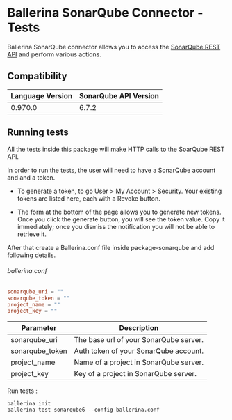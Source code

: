 # Ballerina SonarQube Connector - Tests

Ballerina SonarQube connector allows you to access the [SonarQube REST API](https://docs.sonarqube.org/display/DEV/Web+API) and perform 
various actions.

## Compatibility

| Language Version                             | SonarQube API Version |
| ------------------------------------------ | ------------------ |
| 0.970.0                                    |  6.7.2         |

## Running tests

All the tests inside this package will make HTTP calls to the SoarQube REST API.

In order to run the tests, the user will need to have a SonarQube account and and a token.

- To generate a token, to go User > My Account > Security. Your existing tokens are listed here, each with a Revoke button.

- The form at the bottom of the page allows you to generate new tokens. Once you click the generate button, you will see the token value. Copy it immediately; once you dismiss the notification you will not be able to retrieve it.

After that create a Ballerina.conf file inside package-sonarqube and add following details.

###### ballerina.conf
```.conf
sonarqube_uri = ""
sonarqube_token = ""
project_name = ""
project_key = ""
```

| Parameter   | Description                                                                                  |
| ----------- | -------------------------------------------------------------------------------------------- |
| sonarqube_uri    | The base url of your SonarQube server.                                                                 |
| sonarqube_token | Auth token of your SonarQube account.                                                      |
|project_name | Name of a project in SonarQube server.                        |
| project_key  | Key of a project in SonarQube server.                        |

Run tests :
```
ballerina init
ballerina test sonarqube6 --config ballerina.conf
```